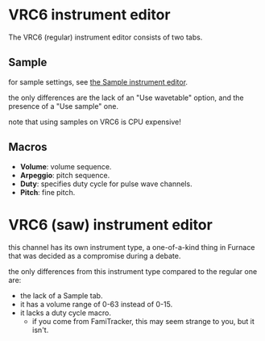 # VRC6 instrument editor

The VRC6 (regular) instrument editor consists of two tabs.

## Sample

for sample settings, see [the Sample instrument editor](sample.md).

the only differences are the lack of an "Use wavetable" option, and the presence of a "Use sample" one.

note that using samples on VRC6 is CPU expensive!

## Macros

- **Volume**: volume sequence.
- **Arpeggio**: pitch sequence.
- **Duty**: specifies duty cycle for pulse wave channels.
- **Pitch**: fine pitch.

# VRC6 (saw) instrument editor

this channel has its own instrument type, a one-of-a-kind thing in Furnace that was decided as a compromise during a debate.

the only differences from this instrument type compared to the regular one are:
- the lack of a Sample tab.
- it has a volume range of 0-63 instead of 0-15.
- it lacks a duty cycle macro.
  - if you come from FamiTracker, this may seem strange to you, but it isn't.
